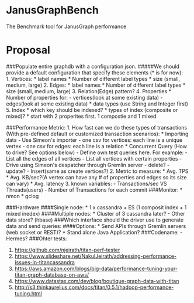 # JanusGraphBench
The Benchmark tool for JanusGraph performance
# Proposal 
###Populate entire graphdb with a configuration json. 
#####We should provide a default configuration that specify these elements (* is for now):  
	1. Vertices:
		* label names
		* Number of different label types
		* size (small, medium, large)
	2. Edges:
		* label names
		* Number of different label types
		* size (small, medium, large)
	3. Relation(Edge) pattern?
	4. Properties
		* Number of properties for:
		  - vertices(look at some existing data)
		  - edges(look at some existing data)
		* data types (use String and Integer first)
	5. Index
		* which key should be indexed?
		* types of index (composite or mixed)?
		* start with 2 properites first. 1 compostie and 1 mixed
	
###Performance Metric:
	1. How fast can we do these types of transactions (With pre-defined default or customized transaction scenarios):
		* Importing data
			- Use Simeon's importer
				- one csv for vertices: each line is a unique vertex
				- one csv for edges: each line is a relation
		* Concurrent Query (How to drive? See options below)
			- Define own test queries here. For example:
				- List all the edges of all vertices
				- List all vertices with certain properties
			- Drive using Simeon's despatcher through Gremlin server
		- delete?
		- update?
		- Insert(same as create vertices?)
	2. Metric to measure:
		* Avg. TPS
		* Avg. KB/sec?(A vertex can have any # of properties and edges so its size can vary)
		* Avg. latency
	3. known variables:
		- Transactions/sec VS Threads(users)
		- Number of Transactions for each commit
###Monitor:
	* nmon
	* gclog
	
	
###Hardware
####Single node:
	* 1 x cassandra + ES (1 composit index + 1 mixed inedex)
####Multiple nodes:
	* Cluster of 3 cassandra later?
	- Other data store? (hbase)
###Which interface should the driver use to generate data and send queries:
####Options:
	* Send APIs through Gremlin servers (web socket or REST)?
	* Stand alone Java Application?
###Codename:
	- Hermes?
###Ohter tests:
  1. https://github.com/njeirath/titan-perf-tester 
  2. https://www.slideshare.net/NakulJeirath/addressing-performance-issues-in-titancassandra
  3. https://aws.amazon.com/blogs/big-data/performance-tuning-your-titan-graph-database-on-aws/
  4. https://www.datastax.com/dev/blog/boutique-graph-data-with-titan
  5. http://s3.thinkaurelius.com/docs/titan/0.5.1/hadoop-performance-tuning.html
